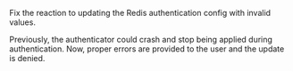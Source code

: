 Fix the reaction to updating the Redis authentication config with invalid values.

Previously, the authenticator could crash and stop being applied during authentication.
Now, proper errors are provided to the user and the update is denied.
